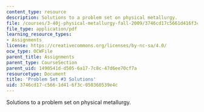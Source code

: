 ```yaml
---
content_type: resource
description: Solutions to a problem set on physical metallurgy.
file: /courses/3-40j-physical-metallurgy-fall-2009/3746cd17c5661d416f3c050360539e4c_MIT3_40JF09_sol3.pdf
file_type: application/pdf
learning_resource_types:
- Assignments
license: https://creativecommons.org/licenses/by-nc-sa/4.0/
ocw_type: OCWFile
parent_title: Assignments
parent_type: CourseSection
parent_uid: 1490541d-d505-6a17-7c8c-47d6ee70cf7a
resourcetype: Document
title: 'Problem Set #3 Solutions'
uid: 3746cd17-c566-1d41-6f3c-050360539e4c
---
```

Solutions to a problem set on physical metallurgy.